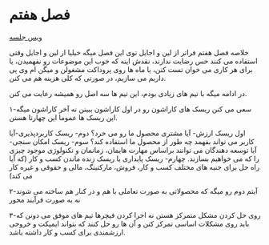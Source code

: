 # فصل هفتم

[ویس جلسه](https://t.me/c/1616014798/2696)

خلاصه فصل هفتم
فراتر از لین و اجایل
توی این فصل میگه خیلیا از لین و اجایل وقتی استفاده می کنند حس رضایت ندارند، نقدش اینه که خوب این موضوعات رو نفهمیدن،
یا برای هر کاری می خوان تست کنن، یا ماه ها روی پروداکت مشغولن و میگن ام وی پی داریم می سازیم، در صورتی که کلی هزینه هم می کنن.

در ادامه میگه با تیم های زیادی بودم، این تیم ها سه اصل رو همیشه رعایت می کنن.

۱-سعی می کنن ریسک های کاراشون رو در اول کاراشون ببینن نه آخر کاراشون
میگه این ریسک ها عموما این چهارتا هستن.

اول ریسک ارزش- آیا مشتری محصول ما رو می خرد؟
دوم- ریسک کاربردپذیری-آیا کاربر می تواند بفهمد چه طور از محصول ما استفاده کند؟
سوم- ریسک امکان سنجی- آیا توسعه دهندگان می توانند براساس مهارت هایمان، زمانمان و تکنولوژی موجود چیزی را که می خواهیم بسازند.
چهارم- ریسک پایداری یا ریسک زنده ماندن کسب و کار (که آیا راه حل برای جنبه های مختلف کسب و کار، فروش، مارکتینگ، مالی و حقوقی و غیره کار می کند)

۲-آیتم دوم رو میگه که محصولاتی به صورت تعاملی با هم و در کنار هم ساخته می شوند نه به صورت فرآیند محور

۳-روی حل کردن مشکل متمرکز هستن نه اجرا کردن فیچرها
تیم های موفق می دونن که باید روی مشکلات اساسی تمرکز کنن و آن ها رو حل کنند که بتواند ایمپکت و خروجی ارزشمندی برای کسب و کار داشته باشد.